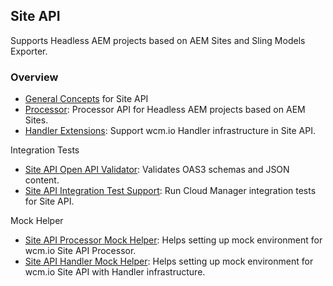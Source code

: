 ## Site API

Supports Headless AEM projects based on AEM Sites and Sling Models Exporter.

### Overview

* [General Concepts][general-concepts] for Site API
* [Processor](processor/): Processor API for Headless AEM projects based on AEM Sites.
* [Handler Extensions](handler/): Support wcm.io Handler infrastructure in Site API.

Integration Tests

* [Site API Open API Validator](openapi-validator/): Validates OAS3 schemas and JSON content.
* [Site API Integration Test Support](integration-test-support/): Run Cloud Manager integration tests for Site API.

Mock Helper

* [Site API Processor Mock Helper](https://wcm.io/testing/wcm-io-mock/site-api/processor/): Helps setting up mock environment for wcm.io Site API Processor.
* [Site API Handler Mock Helper](https://wcm.io/testing/wcm-io-mock/site-api/handler/): Helps setting up mock environment for wcm.io Site API with Handler infrastructure.


[general-concepts]: general-concepts.html

